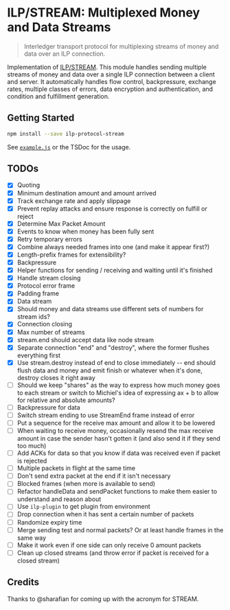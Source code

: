 # ILP/STREAM: Multiplexed Money and Data Streams
> Interledger transport protocol for multiplexing streams of money and data over an ILP connection.

Implementation of [ILP/STREAM](https://github.com/interledger/rfcs/pull/417). This module handles sending multiple streams of money and data over a single ILP connection between a client and server. It automatically handles flow control, backpressure, exchange rates, multiple classes of errors, data encryption and authentication, and condition and fulfillment generation.

## Getting Started

```sh
npm install --save ilp-protocol-stream
```

See [`example.js`](./example.js) or the TSDoc for the usage.

## TODOs

- [x] Quoting
- [x] Minimum destination amount and amount arrived
- [x] Track exchange rate and apply slippage
- [x] Prevent replay attacks and ensure response is correctly on fulfill or reject
- [x] Determine Max Packet Amount
- [x] Events to know when money has been fully sent
- [x] Retry temporary errors
- [x] Combine always needed frames into one (and make it appear first?)
- [x] Length-prefix frames for extensibility?
- [x] Backpressure
- [x] Helper functions for sending / receiving and waiting until it's finished
- [x] Handle stream closing
- [x] Protocol error frame
- [x] Padding frame
- [x] Data stream
- [x] Should money and data streams use different sets of numbers for stream ids?
- [x] Connection closing
- [x] Max number of streams
- [x] stream.end should accept data like node stream
- [x] Separate connection "end" and "destroy", where the former flushes everything first
- [x] Use stream.destroy instead of end to close immediately -- end should flush data and money and emit finish or whatever when it's done, destroy closes it right away
- [ ] Should we keep "shares" as the way to express how much money goes to each stream or switch to Michiel's idea of expressing ax + b to allow for relative and absolute amounts?
- [ ] Backpressure for data
- [ ] Switch stream ending to use StreamEnd frame instead of error
- [ ] Put a sequence for the receive max amount and allow it to be lowered
- [ ] When waiting to receive money, occasionally resend the max receive amount in case the sender hasn't gotten it (and also send it if they send too much)
- [ ] Add ACKs for data so that you know if data was received even if packet is rejected
- [ ] Multiple packets in flight at the same time
- [ ] Don't send extra packet at the end if it isn't necessary
- [ ] Blocked frames (when more is available to send)
- [ ] Refactor handleData and sendPacket functions to make them easier to understand and reason about
- [ ] Use `ilp-plugin` to get plugin from environment
- [ ] Drop connection when it has sent a certain number of packets
- [ ] Randomize expiry time
- [ ] Merge sending test and normal packets? Or at least handle frames in the same way
- [ ] Make it work even if one side can only receive 0 amount packets
- [ ] Clean up closed streams (and throw error if packet is received for a closed stream)

## Credits

Thanks to @sharafian for coming up with the acronym for STREAM.
